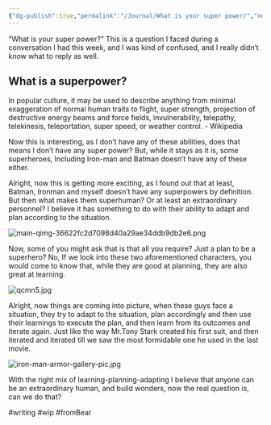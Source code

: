 ```yaml
---
{"dg-publish":true,"permalink":"/Journal/What is your super power/","noteIcon":"2","created":"2023-05-17T04:58:21.000+05:30","updated":"2024-02-14T22:10:37.683+05:30"}
---
```


“What is your super power?” This is a question I faced during a conversation I had this week, and I was kind of confused, and I really didn’t know what to reply as well.

## What is a superpower?
In popular culture, it may be used to describe anything from minimal exaggeration of normal human traits to flight, super strength, projection of destructive energy beams and force fields, invulnerability, telepathy, telekinesis, teleportation, super speed, or weather control. - Wikipedia

Now this is interesting, as I don’t have any of these abilities, does that means I don’t have any super power? But, while it stays as it is, some superheroes, Including Iron-man and Batman doesn’t have any of these either. 

Alright, now this is getting more exciting, as I found out that at least, Batman, Ironman and myself doesn’t have any superpowers by definition. But then what makes them superhuman? Or at least an extraordinary personnel? I believe it has something to do with their ability to adapt and plan according to the situation.

![main-qimg-36622fc2d7098d40a29ae34ddb9db2e6.png](blob:capacitor://localhost/e71dd348-d31a-4502-a218-311dd4e1d1d5)

Now, some of you might ask that is that all you require? Just a plan to be a superhero? No, If we look into these two aforementioned characters, you would come to know that, while they are good at planning, they are also great at learning.

![qcmn5.jpg](blob:capacitor://localhost/b6ea18dd-46a5-445e-96a3-036d07d41b4e)

Alright, now things are coming into picture, when these guys face a situation, they try to adapt to the situation, plan accordingly and then use their learnings to execute the plan, and then learn from its outcomes and iterate again. Just like the way Mr.Tony Stark created his first suit, and then iterated and iterated till we saw the most formidable one he used in the last movie.

![iron-man-armor-gallery-pic.jpg](blob:capacitor://localhost/e5673550-1c0e-453c-9868-9710d17a1925)

With the right mix of learning-planning-adapting I believe that anyone can be an extraordinary human, and build wonders, now the real question is, can we do that?

#writing #wip #fromBear 